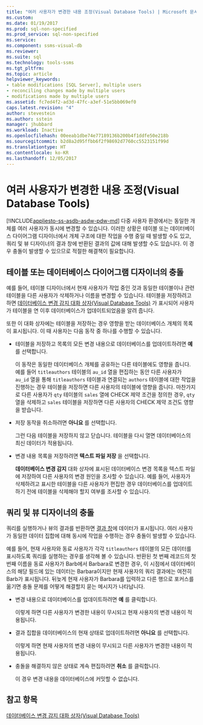 ```yaml
---
title: "여러 사용자가 변경한 내용 조정(Visual Database Tools) | Microsoft 문서"
ms.custom: 
ms.date: 01/19/2017
ms.prod: sql-non-specified
ms.prod_service: sql-non-specified
ms.service: 
ms.component: ssms-visual-db
ms.reviewer: 
ms.suite: sql
ms.technology: tools-ssms
ms.tgt_pltfrm: 
ms.topic: article
helpviewer_keywords:
- table modifications [SQL Server], multiple users
- reconciling changes made by multiple users
- modifications made by multiple users
ms.assetid: fc7ed4f2-ad3d-47fc-a3ef-51e5bb069ef0
caps.latest.revision: "4"
author: stevestein
ms.author: sstein
manager: jhubbard
ms.workload: Inactive
ms.openlocfilehash: 00eeab1dbe74e77189136b200b4f1ddfe50e218b
ms.sourcegitcommit: b2d8a2d95ffbb6f2f98692d7760cc5523151f99d
ms.translationtype: HT
ms.contentlocale: ko-KR
ms.lasthandoff: 12/05/2017
---
```

# <a name="reconcile-changes-made-by-multiple-users-visual-database-tools"></a>여러 사용자가 변경한 내용 조정(Visual Database Tools)
[!INCLUDE[appliesto-ss-asdb-asdw-pdw-md](../../includes/appliesto-ss-asdb-asdw-pdw-md.md)] 다중 사용자 환경에서는 동일한 개체를 여러 사용자가 동시에 변경할 수 있습니다. 이러한 상황은 테이블 또는 데이터베이스 다이어그램 디자이너에서 개체 구조에 대한 작업을 수행 중일 때 발생할 수도 있고, 쿼리 및 뷰 디자이너의 결과 창에 반환된 결과의 값에 대해 발생할 수도 있습니다. 이 경우 충돌이 발생할 수 있으므로 적절한 해결책이 필요합니다.  
  
## <a name="conflicts-in-the-table-or-database-diagram-designers"></a>테이블 또는 데이터베이스 다이어그램 디자이너의 충돌  
예를 들어, 테이블 디자이너에서 현재 사용자가 작업 중인 것과 동일한 테이블이나 관련 테이블을 다른 사용자가 삭제하거나 이름을 변경할 수 있습니다. 테이블을 저장하려고 하면 [데이터베이스 변경 감지 대화 상자&#40;Visual Database Tools&#41;](../../ssms/visual-db-tools/database-changes-detected-dialog-box-visual-database-tools.md) 가 표시되어 사용자가 테이블을 연 이후 데이터베이스가 업데이트되었음을 알려 줍니다.  
  
또한 이 대화 상자에는 테이블을 저장하는 경우 영향을 받는 데이터베이스 개체의 목록이 표시됩니다. 이 때 사용자는 다음 동작 중 하나를 수행할 수 있습니다.  
  
-   테이블을 저장하고 목록의 모든 변경 내용으로 데이터베이스를 업데이트하려면 **예** 를 선택합니다.  
  
    이 동작은 동일한 데이터베이스 개체를 공유하는 다른 테이블에도 영향을 줍니다. 예를 들어 `titleauthors` 테이블의 `au_id` 열을 편집하는 동안 다른 사용자가 `au_id` 열을 통해 `titleauthors` 테이블과 연결되는 `authors` 테이블에 대한 작업을 진행하는 경우 테이블을 저장하면 다른 사용자의 테이블에 영향을 줍니다. 마찬가지로 다른 사용자가 `qty` 테이블의 `sales` 열에 CHECK 제약 조건을 정의한 경우, `qty` 열을 삭제하고 `sales` 테이블을 저장하면 다른 사용자의 CHECK 제약 조건도 영향을 받습니다.  
  
-   저장 동작을 취소하려면 **아니요** 를 선택합니다.  
  
    그런 다음 테이블을 저장하지 않고 닫습니다. 테이블을 다시 열면 데이터베이스의 최신 데이터가 적용됩니다.  
  
-   변경 내용 목록을 저장하려면 **텍스트 파일 저장** 을 선택합니다.  
  
    **데이터베이스 변경 감지** 대화 상자에 표시된 데이터베이스 변경 목록을 텍스트 파일에 저장하여 다른 사용자의 변경 원인을 조사할 수 있습니다. 예를 들어, 사용자가 삭제하려고 표시한 테이블을 다른 사용자가 편집한 경우 데이터베이스를 업데이트하기 전에 테이블을 삭제해야 할지 여부를 조사할 수 있습니다.  
  
## <a name="conflicts-in-the-query-and-view-designer"></a>쿼리 및 뷰 디자이너의 충돌  
쿼리를 실행하거나 뷰의 결과를 반환하면 [결과 창](../../ssms/visual-db-tools/results-pane-visual-database-tools.md)에 데이터가 표시됩니다. 여러 사용자가 동일한 데이터 집합에 대해 동시에 작업을 수행하는 경우 충돌이 발생할 수 있습니다.  
  
예를 들어, 현재 사용자와 동료 사용자가 각각 `titleauthors` 테이블의 모든 데이터를 표시하도록 쿼리를 실행하는 경우를 생각해 볼 수 있습니다. 반환된 첫 번째 레코드의 첫 번째 이름을 동료 사용자가 Barb에서 Barbara로 변경한 경우, 이 시점에서 데이터베이스의 해당 필드에 있는 데이터는 Barbara이지만 현재 사용자의 쿼리 결과에는 여전히 Barb가 표시됩니다. 뒤늦게 현재 사용자가 Barbara를 입력하고 다른 행으로 포커스를 옮기면 충돌 문제를 어떻게 해결할지 묻는 메시지가 나타납니다.  
  
-   변경 내용으로 데이터베이스를 업데이트하려면 **예** 를 클릭합니다.  
  
    이렇게 하면 다른 사용자가 변경한 내용이 무시되고 현재 사용자의 변경 내용이 적용됩니다.  
  
-   결과 집합을 데이터베이스의 현재 상태로 업데이트하려면 **아니요** 를 선택합니다.  
  
    이렇게 하면 현재 사용자의 변경 내용이 무시되고 다른 사용자가 변경한 내용이 적용됩니다.  
  
-   충돌을 해결하지 않은 상태로 계속 편집하려면 **취소** 를 클릭합니다.  
  
    이 경우 변경 내용을 데이터베이스에 커밋할 수 없습니다.  
  
## <a name="see-also"></a>참고 항목  
[데이터베이스 변경 감지 대화 상자&#40;Visual Database Tools&#41;](../../ssms/visual-db-tools/database-changes-detected-dialog-box-visual-database-tools.md)  
  
